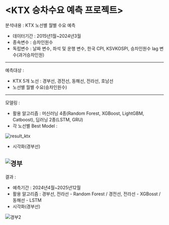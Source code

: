 # <KTX 승차수요 예측 프로젝트>

분석내용 : KTX 노선별 월별 수요 예측
* 데이터기간 : 2015년1월~2024년3월
* 종속변수 : 승차인원수
* 독립변수 : 날짜 변수, 좌석 및 운행 변수, 한국 CPI, KSVKOSPI, 승차인원수 lag 변수(과거승차인원)
---
예측대상 :
* KTX 5개 노선 : 경부선, 경전선, 동해선, 전라선, 호남선
* 노선별 월별 수요(승차인원수)
---
모델링 :
* 활용 알고리즘 : 머신러닝 4종(Random Forest, XGBoost, LightGBM, Catboost), 딥러닝 2종(LSTM, GRU)
* 각 노선별 Best Model :
  
![result_ktx](https://github.com/user-attachments/assets/fe1bc97e-409b-4fd1-91c3-d641595535c3)
* 시각화(경부선)
  
![경부](https://github.com/user-attachments/assets/053b21cd-a71e-4845-9947-2f239206b0ac)
---
결과 :
* 예측기간 : 2024년4월~2025년12월
* 활용 알고리즘 : 경부선, 전라선 - Random Forest / 경전선, 전라선 - XGBosst / 동해선 - LSTM
* 시각화(경부선)
  
![경부2](https://github.com/user-attachments/assets/2d225cdb-9c7a-4349-89f5-ed01e82fc4f4)

